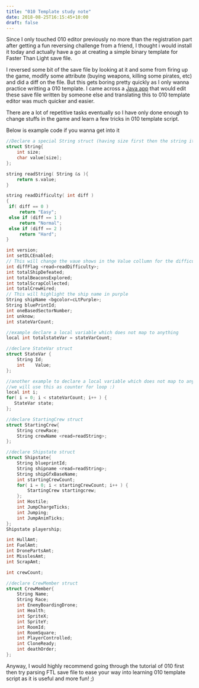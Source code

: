```yaml
---
title: "010 Template study note"
date: 2018-08-25T16:15:45+10:00
draft: false
---
```


Since I only touched 010 editor previously no more than the registration part after getting a fun reversing challenge from a friend, I thought i would install it today and actually have a go at creating a simple binary template for Faster Than Light save file. 

I reversed some bit of the save file by looking at it and some from firing up the game, modify some attribute (buying weapons, killing some pirates, etc) and did a diff on the file. But this gets boring pretty quickly as I only wanna practice writting a 010 template. I came across a [Java app](https://github.com/Vhati/ftl-profile-editor/blob/9dda42166eb2fc681222944634053ee86bc8965f/src/main/java/net/blerf/ftl/parser/SavedGameParser.java) that would edit these save file written by someone else and translating this to 010 template editor was much quicker and easier. 

There are a lot of repetitive tasks eventually so I have only done enough to change stuffs in the game and learn a few tricks in 010 template script.

Below is example code if you wanna get into it 

```C
//Declare a special String struct (having size first then the string itself.
struct String{
    int size; 
    char value[size];
};

string readString( String &s ){
    return s.value;
}

string readDifficulty( int diff )
{
 if( diff == 0 )
     return "Easy";
 else if (diff == 1 )
     return "Normal";
 else if (diff == 2 )
     return "Hard";
}

int version;
int setDLCEnabled;
// This will change the vaue shows in the Value collumn for the difficulty rating to a string instead of boring number
int diffFlag <read=readDifficulty>;
int totalShipDefeated;
int totalBeaconsExplored;
int totalScrapCollected;
int totalCrewHired;
// This will highlight the ship name in purple 
String shipName <bgcolor=cLtPurple>;
String bluePrintId;
int oneBasedSectorNumber;
int unknow;
int stateVarCount;

//example declare a local variable which does not map to anything
local int totalstateVar = stateVarCount;

//declare StateVar struct
struct StateVar {
    String Id;
    int    Value;
};

//another example to declare a local variable which does not map to anything, 
//we will use this as counter for loop :)
local int i;
for( i = 0; i < stateVarCount; i++ ) {
   StateVar state;
};

//declare StartingCrew struct
struct StartingCrew{
    String crewRace;
    String crewName <read=readString>;
};

//declare Shipstate struct
struct Shipstate{
    String blueprintId;
    String shipname <read=readString>;
    String shipGfxBaseName;
    int startingCrewCount;
    for( i = 0; i < startingCrewCount; i++ ) {
        StartingCrew startingcrew;
    };  
    int Hostile;
    int JumpChargeTicks;
    int Jumping;
    int JumpAnimTicks;
};
Shipstate playership;

int HullAmt;
int FuelAmt;
int DronePartsAmt;
int MisslesAmt;
int ScrapAmt;

int crewCount;

//declare CrewMember struct
struct CrewMember{
    String Name;
    String Race;
    int EnemyBoardingDrone;
    int Health;
    int SpriteX;
    int SpriteY;
    int RoomId;
    int RoomSquare;
    int PlayerControlled;
    int CloneReady;
    int deathOrder;
};
```

Anyway, I would highly recommend going through the tutorial of 010 first then try parsing FTL save file to ease your way into learning 010 template script as it is useful and more fun! ;)

